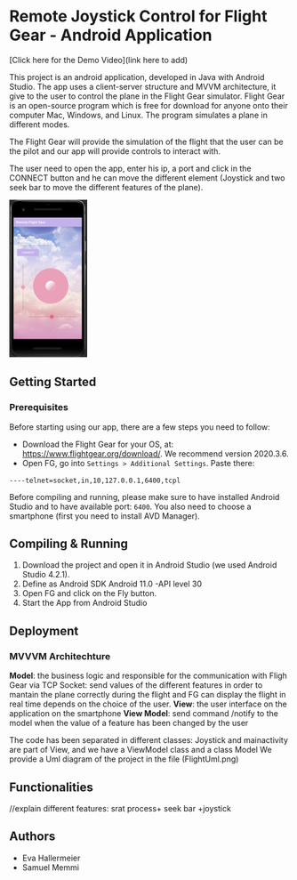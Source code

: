 # Remote Joystick Control for Flight Gear - Android Application
[Click here for the Demo Video](link here to add)

This project is an android application, developed in Java with Android Studio. The app uses a client-server structure and MVVM architecture, it give to the user to control the plane in the Flight Gear simulator.
Flight Gear is an open-source program which is free for download for anyone onto their computer Mac, Windows, and Linux. The program simulates a plane in different modes.

The Flight Gear will provide the simulation of the flight that the user can be the pilot and our app will provide controls to interact with.

The user need to open the app, enter his ip, a port and click in the CONNECT button and he can move the different element (Joystick and two seek bar to move the different features of the plane).


<img src="https://github.com/evaHallermeier/androidApp-remote-Joystick/blob/master/image/screen.PNG" width="140" height="283"/>

## Getting Started

### Prerequisites

Before starting using our app, there are a few steps you need to follow:
- Download the Flight Gear for your OS, at: https://www.flightgear.org/download/.
    We recommend version 2020.3.6.
- Open FG, go into `Settings > Additional Settings`. Paste there:
```
----telnet=socket,in,10,127.0.0.1,6400,tcpl
```
Before compiling and running, please make sure to have installed Android Studio and to have available port: `6400`.
You also need to choose a smartphone (first you need to install AVD Manager).

## Compiling & Running

1. Download the project and open it in Android Studio (we used Android Studio 4.2.1).
2. Define as Android SDK Android 11.0 -API level 30
3. Open FG and click on the Fly button.
3. Start the App from Android Studio

## Deployment

### MVVVM Architechture

**Model**: the business logic and responsible for the communication with Fligh Gear via TCP Socket: send values of the different features in order to mantain the plane correctly during the flight and FG can display the flight in real time depends on the choice of the user. 
**View**: the user interface on the application on the smartphone
**View Model**: send command /notify  to the model when the value of a feature has been changed by the user

The code has been separated in different classes: Joystick and mainactivity are part of View, and we have a ViewModel class and a class Model
We provide a Uml diagram of the project in the file (FlightUml.png)

## Functionalities

//explain different features: srat process+ seek bar +joystick

## Authors
- Eva Hallermeier
- Samuel Memmi



